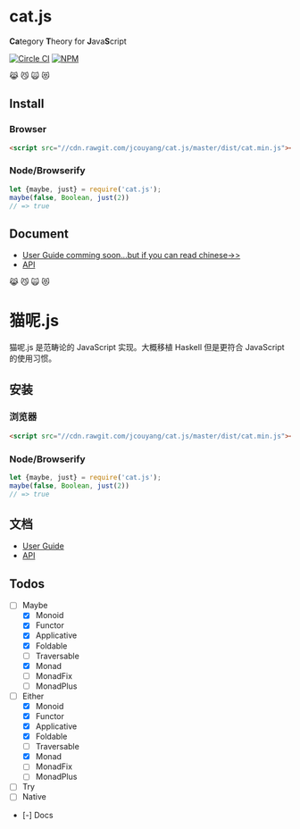 # cat.js

**Ca**tegory **T**heory for **J**ava**S**cript

[![Circle CI](https://circleci.com/gh/jcouyang/cat.js.svg?style=svg)](https://circleci.com/gh/jcouyang/cat.js)
[![NPM](https://img.shields.io/npm/v/cat.js.svg)](https://www.npmjs.com/package/cat.js)

:joy_cat: :smirk_cat: :scream_cat: :heart_eyes_cat:

## Install
### Browser
```html
<script src="//cdn.rawgit.com/jcouyang/cat.js/master/dist/cat.min.js"></script>
```

### Node/Browserify
```js
let {maybe, just} = require('cat.js');
maybe(false, Boolean, just(2))
// => true
```
## Document
- [User Guide comming soon...but if you can read chinese->>](#文档)
- [API](http://oyanglul.us/cat.js/)

:joy_cat: :smirk_cat: :scream_cat: :heart_eyes_cat:

# 猫呢.js
猫呢.js 是范畴论的 JavaScript 实现。大概移植 Haskell 但是更符合 JavaScript 的使用习惯。

## 安装
### 浏览器
```html
<script src="//cdn.rawgit.com/jcouyang/cat.js/master/dist/cat.min.js"></script>
```

### Node/Browserify
```js
let {maybe, just} = require('cat.js');
maybe(false, Boolean, just(2))
// => true
```
## 文档
- [User Guide](./docs/README.md)
- [API](http://oyanglul.us/cat.js/)


## Todos
- [ ] Maybe
  - [X] Monoid
  - [X] Functor
  - [X] Applicative
  - [X] Foldable
  - [ ] Traversable
  - [X] Monad
  - [ ] MonadFix
  - [ ] MonadPlus
- [ ] Either
  - [X] Monoid
  - [X] Functor
  - [X] Applicative
  - [X] Foldable
  - [ ] Traversable
  - [X] Monad
  - [ ] MonadFix
  - [ ] MonadPlus
- [ ] Try
- [ ] Native
- [-] Docs
